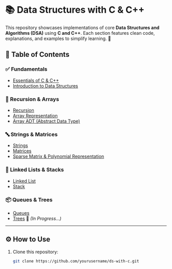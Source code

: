 # 📚 Data Structures with C & C++  

This repository showcases implementations of core **Data Structures and Algorithms (DSA)** using **C and C++**. Each section features clean code, explanations, and examples to simplify learning. 🚀

## 📂 Table of Contents  

### ✅ **Fundamentals**  
- [Essentials of C & C++](./00-Introduciton-C/)  
- [Introduction to Data Structures](./01-Introduction_DS/)  

### 🔁 **Recursion & Arrays**  
- [Recursion](./02-Recursion/)  
- [Array Representation](./03-Array_representation/)  
- [Array ADT (Abstract Data Type)](./04-Array_ADT/)  

### 🔤 **Strings & Matrices**  
- [Strings](./05-Strings/)  
- [Matrices](./06-Matrices/)  
- [Sparse Matrix & Polynomial Representation](./07-Sparse_Matrix/)  

### 🔗 **Linked Lists & Stacks**  
- [Linked List](./08-Linked_List/)  
- [Stack](./09-Stack/)  

### 📦 **Queues & Trees**  
- [Queues](./10-Queues/)  
- [Trees](./11-Trees/) 🌳 *(In Progress...)*  

---

## ⚙️ **How to Use**  
1. Clone this repository:  
   ```sh
   git clone https://github.com/yourusername/ds-with-c.git

